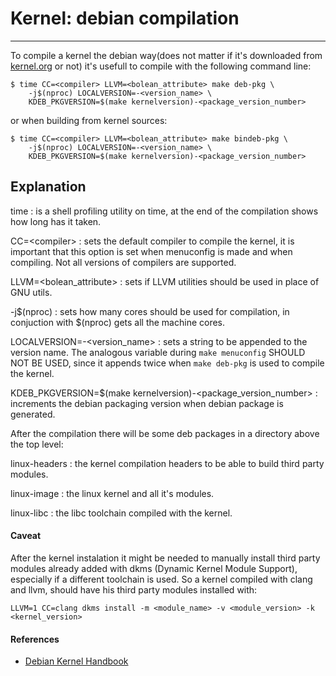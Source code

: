 # Kernel: debian compilation
----------------------------
To compile a kernel the debian way(does not matter if it's downloaded from
[kernel.org](https://kernel.org) or not) it's usefull to compile with the
following command line:
```shell
$ time CC=<compiler> LLVM=<bolean_attribute> make deb-pkg \
    -j$(nproc) LOCALVERSION=-<version_name> \
    KDEB_PKGVERSION=$(make kernelversion)-<package_version_number>
```

or when building from kernel sources:  
```shell
$ time CC=<compiler> LLVM=<bolean_attribute> make bindeb-pkg \
    -j$(nproc) LOCALVERSION=-<version_name> \
    KDEB_PKGVERSION=$(make kernelversion)-<package_version_number>
```

## Explanation
time
    : is a shell profiling utility on time, at the end of the compilation
    shows how long has it taken.

CC=&lt;compiler&gt;
    : sets the default compiler to compile the kernel, it is important that
    this option is set when menuconfig is made and when compiling. Not all
    versions of compilers are supported.

LLVM=&lt;bolean\_attribute&gt;
    : sets if LLVM utilities should be used in place of GNU utils.

-j$(nproc)
    : sets how many cores should be used for compilation, in conjuction with
    $(nproc) gets all the machine cores.

LOCALVERSION=-&lt;version\_name&gt;
    : sets a string to be appended to the version name. The analogous
    variable during `make menuconfig` SHOULD NOT BE USED, since it
    appends twice when `make deb-pkg` is used to compile the kernel.

KDEB\_PKGVERSION=$(make kernelversion)-&lt;package\_version\_number&gt;
    : increments the debian packaging version when debian package is generated.

After the compilation there will be some deb packages in a directory above the
top level:

linux-headers
    : the kernel compilation headers to be able to build third party modules.

linux-image
    : the linux kernel and all it's modules.

linux-libc
    : the libc toolchain compiled with the kernel.

#### Caveat
After the kernel instalation it might be needed to manually install third party
modules already added with dkms (Dynamic Kernel Module Support), especially if
a different toolchain is used. So a kernel compiled with clang and llvm, should
have his third party modules installed with:

```
LLVM=1 CC=clang dkms install -m <module_name> -v <module_version> -k <kernel_version>
```

#### References

- [Debian Kernel Handbook](https://kernel-team.pages.debian.net/kernel-handbook/)
